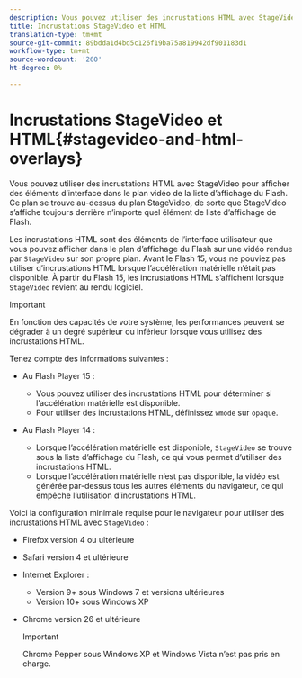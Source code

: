 ```yaml
---
description: Vous pouvez utiliser des incrustations HTML avec StageVideo pour afficher des éléments d’interface dans le plan vidéo de la liste d’affichage du Flash. Ce plan se trouve au-dessus du plan StageVideo, de sorte que StageVideo s’affiche toujours derrière n’importe quel élément de liste d’affichage de Flash.
title: Incrustations StageVideo et HTML
translation-type: tm+mt
source-git-commit: 89bdda1d4bd5c126f19ba75a819942df901183d1
workflow-type: tm+mt
source-wordcount: '260'
ht-degree: 0%

---
```



# Incrustations StageVideo et HTML{#stagevideo-and-html-overlays}

Vous pouvez utiliser des incrustations HTML avec StageVideo pour afficher des éléments d’interface dans le plan vidéo de la liste d’affichage du Flash. Ce plan se trouve au-dessus du plan StageVideo, de sorte que StageVideo s’affiche toujours derrière n’importe quel élément de liste d’affichage de Flash.

Les incrustations HTML sont des éléments de l’interface utilisateur que vous pouvez afficher dans le plan d’affichage du Flash sur une vidéo rendue par `StageVideo` sur son propre plan. Avant le Flash 15, vous ne pouviez pas utiliser d’incrustations HTML lorsque l’accélération matérielle n’était pas disponible. À partir du Flash 15, les incrustations HTML s’affichent lorsque `StageVideo` revient au rendu logiciel.

>[!IMPORTANT]
>
>En fonction des capacités de votre système, les performances peuvent se dégrader à un degré supérieur ou inférieur lorsque vous utilisez des incrustations HTML.

Tenez compte des informations suivantes :

* Au Flash Player 15 :

   * Vous pouvez utiliser des incrustations HTML pour déterminer si l’accélération matérielle est disponible.
   * Pour utiliser des incrustations HTML, définissez `wmode` sur `opaque`.

* Au Flash Player 14 :

   * Lorsque l’accélération matérielle est disponible, `StageVideo` se trouve sous la liste d’affichage du Flash, ce qui vous permet d’utiliser des incrustations HTML.
   * Lorsque l’accélération matérielle n’est pas disponible, la vidéo est générée par-dessus tous les autres éléments du navigateur, ce qui empêche l’utilisation d’incrustations HTML.

Voici la configuration minimale requise pour le navigateur pour utiliser des incrustations HTML avec `StageVideo` :

* Firefox version 4 ou ultérieure
* Safari version 4 et ultérieure
* Internet Explorer :

   * Version 9+ sous Windows 7 et versions ultérieures
   * Version 10+ sous Windows XP

* Chrome version 26 et ultérieure

   >[!IMPORTANT]
   >
   >Chrome Pepper sous Windows XP et Windows Vista n’est pas pris en charge.

